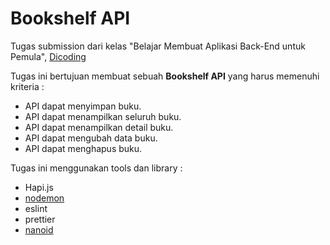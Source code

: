 # Bookshelf API

Tugas submission dari kelas "Belajar Membuat Aplikasi Back-End untuk Pemula", [Dicoding](https://www.dicoding.com/)

Tugas ini bertujuan membuat sebuah **Bookshelf API** yang harus memenuhi kriteria :

- API dapat menyimpan buku.
- API dapat menampilkan seluruh buku.
- API dapat menampilkan detail buku.
- API dapat mengubah data buku.
- API dapat menghapus buku.

Tugas ini menggunakan tools dan library :

- Hapi.js
- [nodemon](https://www.npmjs.com/package/nodemon)
- eslint
- prettier
- [nanoid](https://github.com/ai/nanoid)
